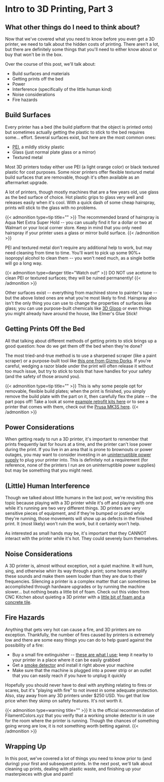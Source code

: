 # Intro to 3D Printing, Part 3


## What other things do I need to think about?

Now that we've covered what you need to know before you even get a 3D printer, we need to talk about the hidden costs of printing. There aren't a lot, but there are definitely some things that you'll need to either know about or buy that won't be in the box.

Over the course of this post, we'll talk about:

 - Build surfaces and materials
 - Getting prints off the bed
 - Power
 - Interference (specifically of the little human kind)
 - Noise considerations
 - Fire hazards

## Build Surfaces

Every printer has a bed (the build platform that the object is printed onto) but sometimes actually getting the plastic to stick to the bed requires some... effort. Several surfaces exist, but here are the most common ones:

 - [PEI](https://en.wikipedia.org/wiki/Polyetherimide), a mildly sticky plastic
 - Glass (just normal plate glass or a mirror)
 - Textured metal

Most 3D printers today either use PEI (a light orange color) or black textured plastic for cost purposes. Some nicer printers offer flexible textured metal build surfaces that are removable, though it's often available as an aftermarket upgrade.

A lot of printers, though mostly machines that are a few years old, use glass as the bed surface of choice. Hot plastic grips to glass very well and releases easily when it's cool. With a quick dash of some cheap hairspray, prints will stick to the glass with no problems.

{{< admonition type=tip title="" >}}
The recommended brand of hairspray is Aqua Net Extra Super Hold -- you can usually find it for a dollar or two at Walmart or your local corner store. Keep in mind that you only need hairspray if your printer uses a glass or mirror build surface.
{{< /admonition >}}

PEI and textured metal don't require any additional help to work, but may need cleaning from time to time. You'll want to pick up some 90%+ isopropyl alcohol to clean them -- you won't need much, as a single bottle will go a long way.

{{< admonition type=danger title="Watch out!" >}}
DO NOT use acetone to clean PEI or textured surfaces; they will be ruined permanently!
{{< /admonition >}}

Other surfaces exist -- everything from machined stone to painter's tape -- but the above listed ones are what you're most likely to find. Hairspray also isn't the only thing you can use to change the properties of surfaces like glass; you can use purpose-built chemicals like [3D Gloop](https://www.3dgloop.com/) or even things you might already have around the house, like Elmer's Glue Stick!

## Getting Prints Off the Bed

All that talking about different methods of getting prints to stick brings up a good question: how do we get them off the bed when they're done?

The most tried-and-true method is to use a sharpened scraper (like a paint scraper) or a purpose-built tool like [this one from Gizmo Dorks](https://amzn.to/30GBPgu). If you're careful, wedging a razor blade under the print will often release it without too much issue, but try to stick to tools that have handles for your safety (and the safety of those around you).

{{< admonition type=tip title="" >}}
This is why some people opt for removable, flexible build plates; when the print is finished, you simply remove the build plate with the part on it, then carefully flex the plate -- the part pops off! Take a look at some [example retrofit kits here](https://whambamsystems.com/flexible-build-system) or to see a printer that comes with them, check out the [Prusa MK3S here](https://shop.prusa3d.com/en/3d-printers/180-original-prusa-i3-mk3s-kit.html).
{{< /admonition >}}

## Power Considerations

When getting ready to run a 3D printer, it's important to remember that prints frequently last for hours at a time, and the printer can't lose power during the print. If you live in an area that is prone to brownouts or power outages, you may want to consider investing in an [uninterruptible power supply](https://en.wikipedia.org/wiki/Uninterruptible_power_supply) to plug your printer into. This is definitely not a requirement (for reference, none of the printers I run are on uninterruptible power supplies) but may be something that you might need.

## (Little) Human Interference

Though we talked about little humans in the last post, we're revisiting this topic because playing with a 3D printer while it's off and playing with one while it's running are two very different things. 3D printers are very sensitive pieces of equipment, and if they're bumped or jostled while they're running, those movements will show up as defects in the finished print. It (most likely) won't ruin the work, but it certainly won't help.

As interested as small hands may be, it's important that they CANNOT interact with the printer while it's hot. They could severely burn themselves.

## Noise Considerations

A 3D printer is, almost without exception, not a quiet machine. It will hum, sing, and otherwise whirr its way through a print; some homes amplify these sounds and make them seem louder than they are due to their frequencies. Silencing a printer is a complex matter that can sometimes be accomplished through hardware upgrades or by running the machine slower... but nothing beats a little bit of foam. Check out this video from CNC Kitchen about quieting a 3D printer with a [little bit of foam and a concrete tile](https://www.youtube.com/watch?v=y08v6PY_7ak).

## Fire Hazards

Anything that gets very hot can cause a fire, and 3D printers are no exception. Thankfully, the number of fires caused by printers is extremely low and there are some easy things you can do to help guard against the possibility of a fire:

 - Buy a small fire extinguisher -- [these are what I use](https://amzn.to/33Hhl9l); keep it nearby to your printer in a place where it can be easily grabbed
 - Get a [smoke detector](https://amzn.to/2PDtHHp) and install it right above your machine
 - Make sure that the machine is plugged into a power strip or an outlet that you can easily reach if you have to unplug it quickly

Hopefully you should never have to deal with anything relating to fires or scares, but it's "playing with fire" to not invest in some adequate protection. Also, stay away from any 3D printers under $250 USD. You get that low price when they skimp on safety features. It's not worth it.

{{< admonition type=warning title="" >}}
It is the official recommendation of FilamentColors.xyz that you verify that a working smoke detector is in use for the room where the printer is running. Though the chances of something going wrong are low, it is not something worth betting against.
{{< /admonition >}}

## Wrapping Up

In this post, we've covered a lot of things you need to know prior to (and during) your first and subsequent prints. In the next post, we'll talk about cleaning up prints, dealing with plastic waste, and finishing up your masterpieces with glue and paint!

